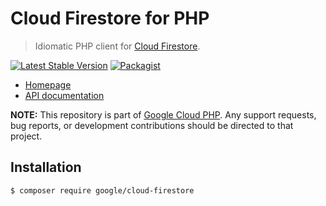 # Cloud Firestore for PHP

> Idiomatic PHP client for [Cloud Firestore](https://cloud.google.com/firestore/).

[![Latest Stable Version](https://poser.pugx.org/google/cloud-firestore/v/stable)](https://packagist.org/packages/google/cloud-firestore) [![Packagist](https://img.shields.io/packagist/dm/google/cloud-firestore.svg)](https://packagist.org/packages/google/cloud-firestore)

* [Homepage](http://googlecloudplatform.github.io/google-cloud-php)
* [API documentation](http://googlecloudplatform.github.io/google-cloud-php/#/docs/cloud-firestore/latest/firestore/firestoreclient)

**NOTE:** This repository is part of [Google Cloud PHP](https://github.com/googlecloudplatform/google-cloud-php). Any
support requests, bug reports, or development contributions should be directed to
that project.

## Installation

```
$ composer require google/cloud-firestore
```
